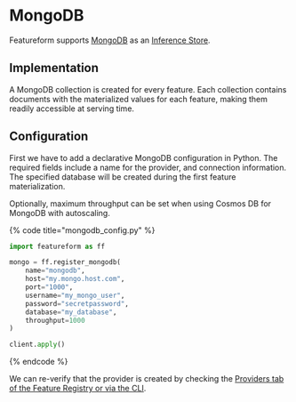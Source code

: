 # MongoDB

Featureform supports [MongoDB](https://www.mongodb.com/) as an [Inference Store](inference-store.md).

## Implementation

A MongoDB collection is created for every feature.
Each collection contains documents with the materialized values for each feature, making them readily accessible at serving time.

## Configuration

First we have to add a declarative MongoDB configuration in Python.
The required fields include a name for the provider, and connection information. The specified database will be created
during the first feature materialization.

Optionally, maximum throughput can be set when using Cosmos DB for MongoDB with autoscaling.

{% code title="mongodb_config.py" %}

```python
import featureform as ff

mongo = ff.register_mongodb(
    name="mongodb",
    host="my.mongo.host.com",
    port="1000",
    username="my_mongo_user",
    password="secretpassword",
    database="my_database",
    throughput=1000
)

client.apply()
```

{% endcode %}

We can re-verify that the provider is created by checking the [Providers tab of the Feature Registry or via the CLI](../getting-started/search/monitor-discovery-feature-registry-ui-cli.md).
